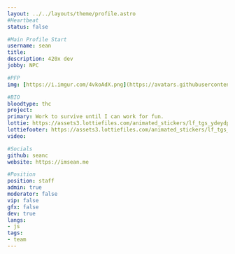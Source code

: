 ```yaml
---
layout: ../../layouts/theme/profile.astro
#Heartbeat
status: false

#Main Profile Start
username: sean
title: 
description: 420x dev
jobby: NPC

#PFP
img: [https://i.imgur.com/4vkoAdX.png](https://avatars.githubusercontent.com/u/13725538?v=4)

#BIO
bloodtype: thc
project: 
primary: Work to survive until I can work for fun.
lottie: https://assets3.lottiefiles.com/animated_stickers/lf_tgs_ydeydp5o.json
lottiefooter: https://assets3.lottiefiles.com/animated_stickers/lf_tgs_zqktr6ot.json
video:

#Socials
github: seanc
website: https://imsean.me

#Position
position: staff
admin: true
moderator: false
vip: false
gfx: false
dev: true
langs:
- js
tags:
- team
---
```

